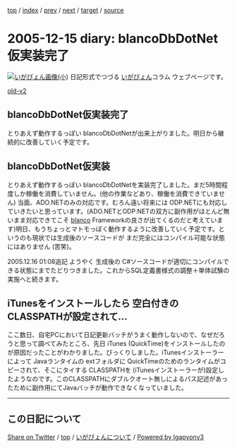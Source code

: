 [top](../index.html) 
 / [index](index.html) 
 / [prev](ig051212.html) 
 / [next](ig051216.html) 
 / [target](https://igapyon.github.io/diary/2005/ig051215.html) 
 / [source](https://github.com/igapyon/diary/blob/master/2005/ig051215.src.md) 

2005-12-15 diary: blancoDbDotNet仮実装完了
=====================================================================================================
[![いがぴょん画像(小)](https://igapyon.github.io/diary/images/iga200306s.jpg "いがぴょん")](https://igapyon.github.io/diary/memo/memoigapyon.html) 日記形式でつづる [いがぴょん](https://igapyon.github.io/diary/memo/memoigapyon.html)コラム ウェブページです。

[old-v2](ig051215-orig.html)

## blancoDbDotNet仮実装完了

とりあえず動作するっぽい blancoDbDotNetが出来上がりました。明日から継続的に改善していく予定です。


## blancoDbDotNet仮実装

とりあえず動作するっぽい blancoDbDotNetを実装完了しました。まだ5時間程度しか稼働を消費していません。(他の作業などあり、稼働を消費できていません) 当面、ADO.NETのみの対応です。むろん遠い将来には ODP.NETにも対応していきたいと思っています。(ADO.NETとODP.NETの双方に副作用がほとんど無いまま対応できてこそ [blanco](http://www.igapyon.jp/blanco/blanco.ja.html) Frameworkの良さが出てくるのだと考えています)明日、もうちょっとマトモっぽく動作するように改善していく予定です。というのも現状では生成後のソースコードが まだ完全にはコンパイル可能な状態にはありません
(苦笑)。

2005.12.16 01:08追記 ようやく 生成後の C#ソースコードが適切にコンパイルできる状態にまでたどりつきました。これからSQL定義書様式の調整＋単体試験の実施へと続きます。

## iTunesをインストールしたら 空白付きのCLASSPATHが設定されて…

ここ数日、自宅PCにおいて日記更新バッチがうまく動作しないので、なぜだろうと思って調べてみたところ、先日 iTunes (QuickTime)をインストールしたのが原因だったことがわかりました。びっくりしました。iTunesインストーラーによって
Javaランタイムの extフォルダに QuickTimeのためのランタイムがコピーされて、そこにタイする CLASSPATHを (iTunesインストーラーが)設定したようなのです。このCLASSPATHにダブルクオート無しによるパス記述があったために副作用にてJavaバッチが動作できなくなっていました。


----------------------------------------------------------------------------------------------------

## この日記について

[Share on Twitter](https://twitter.com/intent/tweet?hashtags=igapyon%2Cdiary%2C%E3%81%84%E3%81%8C%E3%81%B4%E3%82%87%E3%82%93&text=blancoDbDotNet%E4%BB%AE%E5%AE%9F%E8%A3%85%E5%AE%8C%E4%BA%86&url=https%3A%2F%2Figapyon.github.io%2Fdiary%2F2005%2Fig051215.html) / [top](../index.html) / [いがぴょんについて](https://igapyon.github.io/diary/memo/memoigapyon.html) / [Powered by Igapyonv3](https://github.com/igapyon/igapyonv3)
